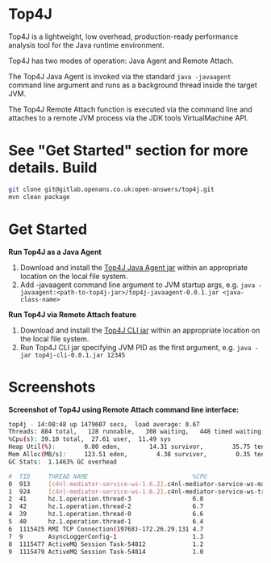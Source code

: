 Top4J
=====
Top4J is a lightweight, low overhead, production-ready performance analysis tool for the Java runtime environment.

Top4J has two modes of operation: Java Agent and Remote Attach.

The Top4J Java Agent is invoked via the standard `java -javaagent` command line argument and runs as a background thread inside the target JVM.

The Top4J Remote Attach function is executed via the command line and attaches to a remote JVM process via the JDK tools VirtualMachine API.

See "Get Started" section for more details.
Build
=====
```bash
git clone git@gitlab.openans.co.uk:open-answers/top4j.git
mvn clean package
```
Get Started
===========
**Run Top4J as a Java Agent**
1. Download and install the [Top4J Java Agent jar](http://hlcit003:8081/nexus/content/repositories/releases/io/top4j/top4j-javaagent/0.0.1/top4j-javaagent-0.0.1.jar) within an appropriate location on the local file system.
1. Add -javaagent command line argument to JVM startup args, e.g. `java -javaagent:<path-to-top4j-jar>/top4j-javaagent-0.0.1.jar <java-class-name>`

**Run Top4J via Remote Attach feature**
1. Download and install the [Top4J CLI jar](http://hlcit003:8081/nexus/content/repositories/releases/io/top4j/top4j-cli/0.0.1/top4j-cli-0.0.1.jar) within an appropriate location on the local file system.
1. Run Top4J CLI jar specifying JVM PID as the first argument, e.g. `java -jar top4j-cli-0.0.1.jar 12345`

Screenshots
===========
**Screenshot of Top4J using Remote Attach command line interface:**
```bash
top4j - 14:08:48 up 1479607 secs,  load average: 0.67
Threads: 884 total,   128 runnable,   308 waiting,   448 timed waiting,   0 blocked
%Cpu(s): 39.10 total,  27.61 user,  11.49 sys
Heap Util(%):        0.00 eden,        14.31 survivor,        35.75 tenured
Mem Alloc(MB/s):     123.51 eden,        4.38 survivor,        0.35 tenured
GC Stats:  1.1463% GC overhead

#  TID     THREAD NAME                             %CPU
0  913     [c4nl-mediator-service-ws-1.6.2].c4nl-mediator-service-ws-materialSearch.event.correlator19.6
1  924     [c4nl-mediator-service-ws-1.6.2].c4nl-mediator-service-ws-transferMakeRequests.event.correlator19.5
2  41      hz.1.operation.thread-3                 6.8
3  42      hz.1.operation.thread-2                 6.7
4  39      hz.1.operation.thread-0                 6.6
5  40      hz.1.operation.thread-1                 6.4
6  1115425 RMI TCP Connection(19768)-172.26.29.131 4.7
7  9       AsyncLoggerConfig-1                     1.3
8  1115477 ActiveMQ Session Task-54812             1.2
9  1115479 ActiveMQ Session Task-54814             1.0
```

